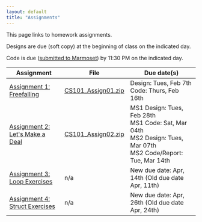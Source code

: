 ```yaml
---
layout: default
title: "Assignments"
---
```


This page links to homework assignments.

Designs are due (soft copy) at the beginning of class on the indicated day.

Code is due (<a href="../submitting.html">submitted to Marmoset</a>) by 11:30 PM on the indicated day.

Assignment | File | Due date(s)
---------- | ---- | -----------
[Assignment 1: Freefalling](assign01.html) | [CS101\_Assign01.zip](CS101_Assign01.zip) | Design: Tues, Feb 7th<br>Code: Thurs, Feb 16th
[Assignment 2: Let's Make a Deal](assign02.html) | [CS101\_Assign02.zip](CS101_Assign02.zip) | MS1 Design: Tues, Feb 28th<br>MS1 Code: Sat, Mar 04th<br>MS2 Design: Tues, Mar 07th<br>MS2 Code/Report: Tue, Mar 14th
[Assignment 3: Loop Exercises](assign03.html) | n/a | New due date: Apr, 14th (Old due date Apr, 11th)
[Assignment 4: Struct Exercises](assign04.html) | n/a | New due date: Apr, 26th (Old due date Apr, 24th)

<!--


[Assignment 4: Tipping Dominoes](assign04.html) | [CS101\_Assign04.zip](CS101_Assign04.zip) | Design: Thurs, Apr 14th<br>Code: Thurs, Apr 21st
[Assignment 6: Chomp! Chomp! Chomp!](assign06.html) | [CS101\_Assign06.zip](CS101_Assign06.zip) | MS1 Code: Monday, May 02nd<br>MS2 Code: Sun, May 8th
-->

<!-- [Assignment 5: Snake](assign05.html) | [CS101\_Assign05.zip](CS101_Assign05.zip) | Design: Thurs, Apr 22nd<br>Code: Thurs, Apr 29th -->

<!-- vim:set wrap: ­-->
<!-- vim:set linebreak: -->
<!-- vim:set nolist: -->
